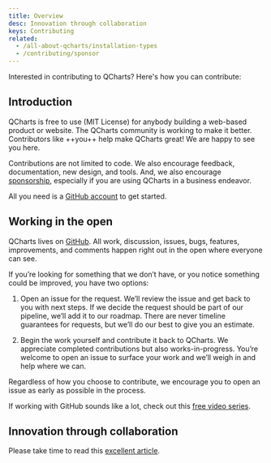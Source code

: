 ```yaml
---
title: Overview
desc: Innovation through collaboration
keys: Contributing
related:
  - /all-about-qcharts/installation-types
  - /contributing/sponsor
---
```


Interested in contributing to QCharts? Here's how you can contribute:

## Introduction

QCharts is free to use (MIT License) for anybody building a web-based product or website. The QCharts community is working to make it better. Contributors like ++you++ help make QCharts great! We are happy to see you here.

Contributions are not limited to code. We also encourage feedback, documentation, new design, and tools. And, we also encourage [sponsorship](/contributing/sponsor), especially if you are using QCharts in a business endeavor. 

All you need is a [GitHub account](https://github.com/join) to get started.

## Working in the open

QCharts lives on [GitHub](https://github.com/hawkeye64/QCharts). All work, discussion, issues, bugs, features, improvements, and comments happen right out in the open where everyone can see.

If you’re looking for something that we don’t have, or you notice something could be improved, you have two options:

1. Open an issue for the request. We’ll review the issue and get back to you with next steps. If we decide the request should be part of our pipeline, we’ll add it to our roadmap. There are never timeline guarantees for requests, but we’ll do our best to give you an estimate.

2. Begin the work yourself and contribute it back to QCharts. We appreciate completed contributions but also works-in-progress. You’re welcome to open an issue to surface your work and we’ll weigh in and help where we can.

Regardless of how you choose to contribute, we encourage you to open an issue as early as possible in the process.

If working with GitHub sounds like a lot, check out this [free video series](https://app.egghead.io/playlists/how-to-contribute-to-an-open-source-project-on-github).

## Innovation through collaboration

Please take time to read this [excellent article](https://blogs.vmware.com/opensource/2020/12/01/why-companies-contribute-to-open-source/).